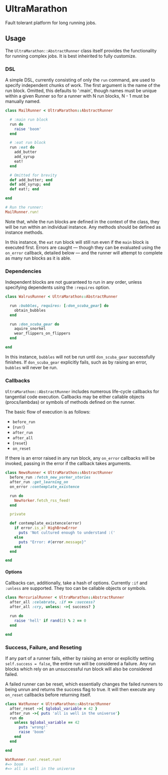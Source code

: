 # UltraMarathon

Fault tolerant platform for long running jobs.

## Usage

The `UltraMarathon::AbstractRunner` class itself provides the functionality for
running complex jobs. It is best inheirited to fully customize.

### DSL

A simple DSL, currently consisting of only the `run` command, are used to
specify independent chunks of work. The first argument is the name of the run
block. Omitted, this defaults to ':main', though names must be unique within a
given Runner so for a runner with N run blocks, N - 1 must be manually named.

```ruby
class MailRunner < UltraMarathon::AbstractRunner

  # :main run block
  run do
    raise 'boom'
  end

  # :eat run block
  run :eat do
    add_butter
    add_syrup
    eat!
  end

  # Omitted for brevity
  def add_butter; end
  def add_syrup; end
  def eat!; end

end

# Run the runner:
MailRunner.run!
```

Note that, while the run blocks are defined in the context of the class, they
will be run within an individual instance. Any methods should be defined as
instance methods.

In this instance, the `eat` run block will still run even if the `main` block is
executed first. Errors are caught — though they can be evaluated using the
`on_error` callback, detailed below — and the runner will attempt to complete as
many run blocks as it is able.

### Dependencies

Independent blocks are not guaranteed to run in any order, unless specifying
dependents using the `:requires` option.

```ruby
class WalrusRunner < UltraMarathon::AbstractRunner

  run :bubbles, requires: [:don_scuba_gear] do
    obtain_bubbles
  end

  run :don_scuba_gear do
    aquire_snorkel
    wear_flippers_on_flippers
  end

end
```

In this instance, `bubbles` will not be run until `don_scuba_gear` successfully
finishes. If `don_scuba_gear` explicitly fails, such as by raising an error,
`bubbles` will never be run.

### Callbacks

`UltraMarathon::AbstractRunner` includes numerous life-cycle callbacks for
tangential code execution. Callbacks may be either callable objects
(procs/lambdas) or symbols of methods defined on the runner.

The basic flow of execution is as follows:

- `before_run`
- (`run!`)
- `after_run`
- `after_all`
- (`reset`)
- `on_reset`

If there is an error raised in any run block, any `on_error` callbacks will be
invoked, passing in the error if the callback takes arguments.

```ruby
class NewsRunner < UltraMarathon::AbstractRunner
  before_run :fetch_new_yorker_stories
  after_run :get_learning_on
  on_error :contemplate_existence

  run do
    NewYorker.fetch_rss_feed!
  end

  private

  def contemplate_existence(error)
    if error.is_a? HighBrowError
      puts 'Not cultured enough to understand :('
    else
      puts "Error: #{error.message}"
    end
  end

end
```

#### Options

Callbacks can, additionally, take a hash of options. Currently `:if` and
`:unless` are supported. They too can be callable objects or symbols.

```ruby
class MercurialRunner < UltraMarathon::AbstractRunner
  after_all :celebrate, :if => :success?
  after_all :cry, unless: ->{ success? }

  run do
    raise 'hell' if rand(2) % 2 == 0
  end

end
```

### Success, Failure, and Reseting

If any part of a runner fails, either by raising an error or explicitly setting
`self.success = false`, the entire run will be considered a failure. Any run blocks
which rely on an unsuccessful run block will also be considered failed.

A failed runner can be reset, which essentially changes the failed runners to
being unrun and returns the success flag to true. It will then execute any
`on_reset` callbacks before returning itself.

```ruby
class WatRunner < UltraMarathon::AbstractRunner
  after_reset ->{ $global_variable = 42 }
  after_run ->{ puts 'all is well in the universe'}
  run do
    unless $global_variable == 42
      puts 'wrong!'
      raise 'boom'
    end
  end

end

WatRunner.run!.reset.run!
#=> boom
#=> all is well in the universe
```
